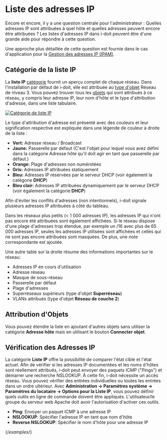 # Liste des adresses IP
Encore et encore, il y a une question centrale pour l'administrateur : Quelles adresses IP sont attribuées à quel hôte et quelles adresses peuvent encore être attribuées ? Les listes d'adresses IP dans i-doit peuvent être d'une grande aide pour répondre à cette question.

Une approche plus détaillée de cette question est fournie dans le cas d'application pour la [Gestion des adresses IP (IPAM)](../use-cases/ip-adress-management.md).

Catégorie de la liste IP
----------------

La **liste IP** [catégorie](../basics/structure-of-the-it-documentation.md) fournit un aperçu complet de chaque réseau. Dans l'installation par défaut de i-doit, elle est attribuée au [type d'objet](../basics/structure-of-the-it-documentation.md) Réseau de niveau 3. Vous pouvez trouver tous les [objets](../basics/structure-of-the-it-documentation.md) qui sont attribués à ce réseau, y compris leur adresse IP, leur nom d'hôte et le type d'attribution d'adresse, dans une liste tabulaire.

[![Catégorie de liste IP](../assets/images/en/evaluation/ip-list/1-il.png)](../assets/images/en/evaluation/ip-list/1-il.png)

Le type d'attribution d'adresse est présenté avec des couleurs et leur signification respective est expliquée dans une légende de couleur à droite de la liste :

*   **Vert:** Adresse réseau / Broadcast
*   **Jaune:** Passerelle par défaut (C'est l'objet pour lequel vous avez défini dans la catégorie Adresse hôte qu'il doit agir en tant que passerelle par défaut.)
*   **Orange:** Plage d'adresses non numérotées
*   **Gris:** Adresses IP attribuées statiquement
*   **Bleu:** Adresses IP réservées par le serveur DHCP (voir également la catégorie **DHCP**)
*   **Bleu clair:** Adresses IP attribuées dynamiquement par le serveur DHCP (voir également la catégorie **DHCP**)

Afin d'éviter les conflits d'adresses (non intentionnels), i-doit signale plusieurs adresses IP attribuées à côté du tableau.

Dans les réseaux plus petits (< 1 000 adresses IP), les adresses IP qui n'ont pas encore été attribuées sont également affichées. Si le réseau dispose d'une plage d'adresses trop étendue, par exemple un /16 avec plus de 65 000 adresses IP, seules les adresses IP utilisées sont affichées et celles qui ne sont pas encore attribuées sont masquées. De plus, une note correspondante est ajoutée.

Une autre table sur la droite résume des informations importantes sur le réseau:

*   Adresses IP en cours d'utilisation
*   Adresse réseau
*   Masque de sous-réseau
*   Passerelle par défaut
*   Plage d'adresses
*   Superréseaux supérieurs (type d'objet **Superréseau**)
*   VLANs attribués (type d'objet **Réseau de couche 2**)

Attribution d'Objets
--------------------

Vous pouvez étendre la liste en ajoutant d'autres objets sans utiliser la catégorie **Adresse hôte** mais en utilisant le bouton **Connecter objet**.

Vérification des Adresses IP
----------------------------

La catégorie **Liste IP** offre la possibilité de comparer l'état cible et l'état actuel. Afin de vérifier si les adresses IP documentées et les noms d'hôtes sont réellement attribués, i-doit peut envoyer des paquets ICMP ("Pings") et démarrer une recherche NSLOOKUP. À cette fin, i-doit nécessite un accès réseau. Vous pouvez vérifier des entrées individuelles ou toutes les entrées dans un ordre ultérieur. Avec **Administration → Paramètres système → Paramètres du locataire → Options pour la Liste IP**, vous pouvez définir quels outils en ligne de commande doivent être appliqués. L'utilisateur/le groupe du serveur web Apache doit avoir l'autorisation d'activer ces outils.

*   **Ping**: Envoyer un paquet ICMP à une adresse IP
*   **NSLOOKUP**: Spécifier l'adresse IP en tant que nom d'hôte
*   **Reverse NSLOOKUP**: Spécifier le nom d'hôte pour une adresse IP

{/*examples*/}

